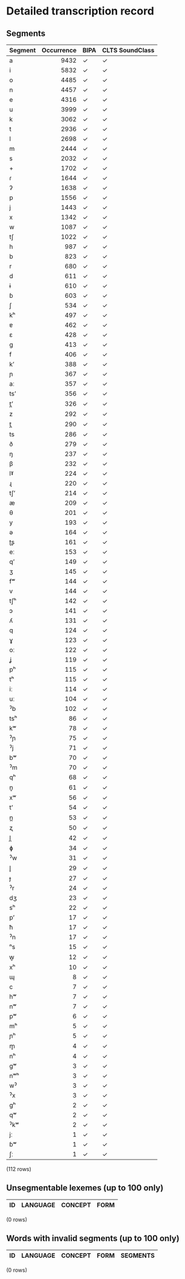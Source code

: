 
# Detailed transcription record

## Segments

| Segment | Occurrence | BIPA | CLTS SoundClass |
|:----------|-------------:|:-------|:------------------|
| a | 9432 | ✓ | ✓ |
| i | 5832 | ✓ | ✓ |
| o | 4485 | ✓ | ✓ |
| n | 4457 | ✓ | ✓ |
| e | 4316 | ✓ | ✓ |
| u | 3999 | ✓ | ✓ |
| k | 3062 | ✓ | ✓ |
| t | 2936 | ✓ | ✓ |
| l | 2698 | ✓ | ✓ |
| m | 2444 | ✓ | ✓ |
| s | 2032 | ✓ | ✓ |
| + | 1702 | ✓ | ✓ |
| ɾ | 1644 | ✓ | ✓ |
| ʔ | 1638 | ✓ | ✓ |
| p | 1556 | ✓ | ✓ |
| j | 1443 | ✓ | ✓ |
| x | 1342 | ✓ | ✓ |
| w | 1087 | ✓ | ✓ |
| tʃ | 1022 | ✓ | ✓ |
| h | 987 | ✓ | ✓ |
| b | 823 | ✓ | ✓ |
| r | 680 | ✓ | ✓ |
| d | 611 | ✓ | ✓ |
| ɨ | 610 | ✓ | ✓ |
| ɓ | 603 | ✓ | ✓ |
| ʃ | 534 | ✓ | ✓ |
| kʰ | 497 | ✓ | ✓ |
| ɐ | 462 | ✓ | ✓ |
| ɛ | 428 | ✓ | ✓ |
| g | 413 | ✓ | ✓ |
| f | 406 | ✓ | ✓ |
| kʼ | 388 | ✓ | ✓ |
| ɲ | 367 | ✓ | ✓ |
| aː | 357 | ✓ | ✓ |
| tsʼ | 356 | ✓ | ✓ |
| t̪ʼ | 326 | ✓ | ✓ |
| z | 292 | ✓ | ✓ |
| t̪ | 290 | ✓ | ✓ |
| ts | 286 | ✓ | ✓ |
| ð | 279 | ✓ | ✓ |
| ŋ | 237 | ✓ | ✓ |
| β | 232 | ✓ | ✓ |
| lˠ | 224 | ✓ | ✓ |
| ɻ | 220 | ✓ | ✓ |
| tʃʼ | 214 | ✓ | ✓ |
| æ | 209 | ✓ | ✓ |
| θ | 201 | ✓ | ✓ |
| y | 193 | ✓ | ✓ |
| ə | 164 | ✓ | ✓ |
| ʈʂ | 161 | ✓ | ✓ |
| eː | 153 | ✓ | ✓ |
| qʼ | 149 | ✓ | ✓ |
| ʒ | 145 | ✓ | ✓ |
| fʷ | 144 | ✓ | ✓ |
| v | 144 | ✓ | ✓ |
| tʃʰ | 142 | ✓ | ✓ |
| ɔ | 141 | ✓ | ✓ |
| ʎ | 131 | ✓ | ✓ |
| q | 124 | ✓ | ✓ |
| ɣ | 123 | ✓ | ✓ |
| oː | 122 | ✓ | ✓ |
| ʝ | 119 | ✓ | ✓ |
| pʰ | 115 | ✓ | ✓ |
| tʰ | 115 | ✓ | ✓ |
| iː | 114 | ✓ | ✓ |
| uː | 104 | ✓ | ✓ |
| ˀb | 102 | ✓ | ✓ |
| tsʰ | 86 | ✓ | ✓ |
| kʷ | 78 | ✓ | ✓ |
| ˀɲ | 75 | ✓ | ✓ |
| ˀj | 71 | ✓ | ✓ |
| bʷ | 70 | ✓ | ✓ |
| ˀm | 70 | ✓ | ✓ |
| qʰ | 68 | ✓ | ✓ |
| n̥ | 61 | ✓ | ✓ |
| xʷ | 56 | ✓ | ✓ |
| tʼ | 54 | ✓ | ✓ |
| n̪ | 53 | ✓ | ✓ |
| ʐ | 50 | ✓ | ✓ |
| l̪ | 42 | ✓ | ✓ |
| ɸ | 34 | ✓ | ✓ |
| ˀw | 31 | ✓ | ✓ |
| l̥ | 29 | ✓ | ✓ |
| ɟ | 27 | ✓ | ✓ |
| ˀr | 24 | ✓ | ✓ |
| dʒ | 23 | ✓ | ✓ |
| sʰ | 22 | ✓ | ✓ |
| pʼ | 17 | ✓ | ✓ |
| ħ | 17 | ✓ | ✓ |
| ˀn | 17 | ✓ | ✓ |
| ⁿs | 15 | ✓ | ✓ |
| w̥ | 12 | ✓ | ✓ |
| xʰ | 10 | ✓ | ✓ |
| ɰ | 8 | ✓ | ✓ |
| c | 7 | ✓ | ✓ |
| hʷ | 7 | ✓ | ✓ |
| nʷ | 7 | ✓ | ✓ |
| pʷ | 6 | ✓ | ✓ |
| mʰ | 5 | ✓ | ✓ |
| ɲʰ | 5 | ✓ | ✓ |
| m̥ | 4 | ✓ | ✓ |
| nʰ | 4 | ✓ | ✓ |
| gʷ | 3 | ✓ | ✓ |
| nʷʰ | 3 | ✓ | ✓ |
| wˀ | 3 | ✓ | ✓ |
| ˀx | 3 | ✓ | ✓ |
| gʰ | 2 | ✓ | ✓ |
| qʷ | 2 | ✓ | ✓ |
| ˀkʷ | 2 | ✓ | ✓ |
| jː | 1 | ✓ | ✓ |
| ɓʷ | 1 | ✓ | ✓ |
| ʃː | 1 | ✓ | ✓ |

(112 rows)



## Unsegmentable lexemes (up to 100 only)

| ID | LANGUAGE | CONCEPT | FORM |
|------|------------|-----------|--------|

(0 rows)



## Words with invalid segments (up to 100 only)

| ID | LANGUAGE | CONCEPT | FORM | SEGMENTS |
|------|------------|-----------|--------|------------|

(0 rows)


